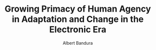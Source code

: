 ---
layout: leaf-node
title: "Growing Primacy of Human Agency in Adaptation and Change in the Electronic Era"
title-url: "http://www.uky.edu/~eushe2/Bandura/Bandura2002EP.pdf"
author: [ "Albert Bandura" ]
groups: [ "pedagogical-styles" ]
categories: [ "social-learning" ]
topics: [ "scholarly-readings" ]
summary: >
  The extraordinary advances in electronic technologies and global human interconnectedness present novel adaptational challenges and expanded opportunities for people to shape their social future and national life. The present article analyzes these pervasive transformational changes from an agentic theoretical perspective rooted in the exercise of perceived personal and collective efficacy. By acting on their efficacy beliefs, people ply the enabling functions of electronic systems to promote their education, health, affective well-being, worklife, organizational innovativeness and productivity and to change social conditions that affect their lives. Technology influences, and is influenced by, the sociostructural nature of societies. The codetermining sociostructural factors affect whether electronic technologies and globalization serve as positive forces that benefit all or divisive ones in human lives.  
cite: >
  Bandura, A. (2002). Growing primacy of human agency in adaptation and change in the electronic era. European Psychologist, 7(1), 2.
pub-date: 2002-03-01
added_date: 2017-04-29
resource-type: pdf-document
---